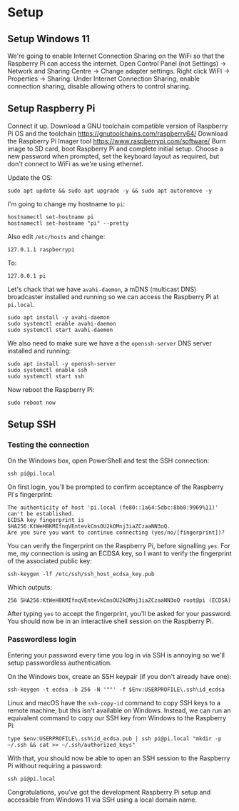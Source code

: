 # Setup

## Setup Windows 11

We're going to enable Internet Connection Sharing on the WiFi so that the Raspberry Pi can access the internet.
Open Control Panel (not Settings) -> Network and Sharing Centre -> Change adapter settings.
Right click WiFI -> Properties -> Sharing.
Under Internet Connection Sharing, enable connection sharing, disable allowing others to control sharing.

## Setup Raspberry Pi

Connect it up.
Download a GNU toolchain compatible version of Raspberry Pi OS and the toolchain https://gnutoolchains.com/raspberry64/
Download the Raspberry Pi Imager tool https://www.raspberrypi.com/software/
Burn image to SD card, boot Raspberry Pi and complete initial setup.
Choose a new password when prompted, set the keyboard layout as required, but don't connect to WiFi as we're using ethernet.

Update the OS:

```
sudo apt update && sudo apt upgrade -y && sudo apt autoremove -y
```

I'm going to change my hostname to `pi`:

```
hostnamectl set-hostname pi
hostnamectl set-hostname "pi" --pretty
```

Also edit `/etc/hosts` and change:

```
127.0.1.1 raspberrypi
```

To:

```
127.0.0.1 pi
```

Let's chack that we have `avahi-daemon`, a mDNS (multicast DNS) broadcaster installed and running so we can access the Raspberry Pi at `pi.local`.

```
sudo apt install -y avahi-daemon
sudo systemctl enable avahi-daemon
sudo systemctl start avahi-daemon
```

We also need to make sure we have a the `openssh-server` DNS server installed and running:

```
sudo apt install -y openssh-server
sudo systemctl enable ssh
sudo systemctl start ssh
```

Now reboot the Raspberry Pi:

```
sudo reboot now
```

## Setup SSH

### Testing the connection

On the Windows box, open PowerShell and test the SSH connection:

```
ssh pi@pi.local
```

On first login, you'll be prompted to confirm acceptance of the Raspberry Pi's fingerprint:

```
The authenticity of host 'pi.local (fe80::1a64:5dbc:8bb8:9969%11)' can't be established.
ECDSA key fingerprint is SHA256:KtWeH8KMIfnqVEntevkCmsOU2kOMnj3iaZCzaaNN3oQ.
Are you sure you want to continue connecting (yes/no/[fingerprint])?
```

You can verify the fingerprint on the Raspberry Pi, before signalling `yes`.
For me, my connection is using an ECDSA key, so I want to verify the fingerprint of the associated public key:

```
ssh-keygen -lf /etc/ssh/ssh_host_ecdsa_key.pub
```

Which outputs:

```
256 SHA256:KtWeH8KMIfnqVEntevkCmsOU2kOMnj3iaZCzaaNN3oQ root@pi (ECDSA)
```

After typing `yes` to accept the fingerprint, you'll be asked for your password.
You should now be in an interactive shell session on the Raspberry Pi.

### Passwordless login

Entering your password every time you log in via SSH is annoying so we'll setup passwordless authentication.

On the Windows box, create an SSH keypair (if you don't already have one):

```
ssh-keygen -t ecdsa -b 256 -N '""' -f $Env:USERPROFILE\.ssh\id_ecdsa
```

Linux and macOS have the `ssh-copy-id` command to copy SSH keys to a remote machine, but this isn't available on Windows.
Instead, we can run an equivalent command to copy our SSH key from Windows to the Raspberry Pi:

```
type $env:USERPROFILE\.ssh\id_ecdsa.pub | ssh pi@pi.local "mkdir -p ~/.ssh && cat >> ~/.ssh/authorized_keys"
```

With that, you should now be able to open an SSH session to the Raspberry Pi without requiring a password:

```
ssh pi@pi.local
```

Congratulations, you've got the development Raspberry Pi setup and accessible from Windows 11 via SSH using a local domain name.
